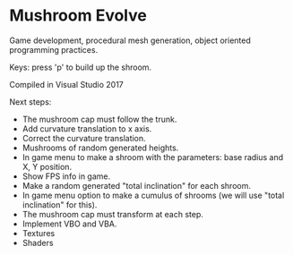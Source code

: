 # Mushroom Evolve
Game development, procedural mesh generation, object oriented programming practices.

Keys: press 'p' to build up the shroom.

Compiled in Visual Studio 2017

Next steps:
  - The mushroom cap must follow the trunk.
  - Add curvature translation to x axis.
  - Correct the curvature translation.
  - Mushrooms of random generated heights.
  - In game menu to make a shroom with the parameters: base radius and X, Y position.
  - Show FPS info in game.
  - Make a random generated "total inclination" for each shroom.
  - In game menu option to make a cumulus of shrooms (we will use "total inclination" for this).
  - The mushroom cap must transform at each step.
  - Implement VBO and VBA.
  - Textures
  - Shaders
